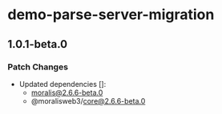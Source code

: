 # demo-parse-server-migration

## 1.0.1-beta.0

### Patch Changes

- Updated dependencies []:
  - moralis@2.6.6-beta.0
  - @moralisweb3/core@2.6.6-beta.0
